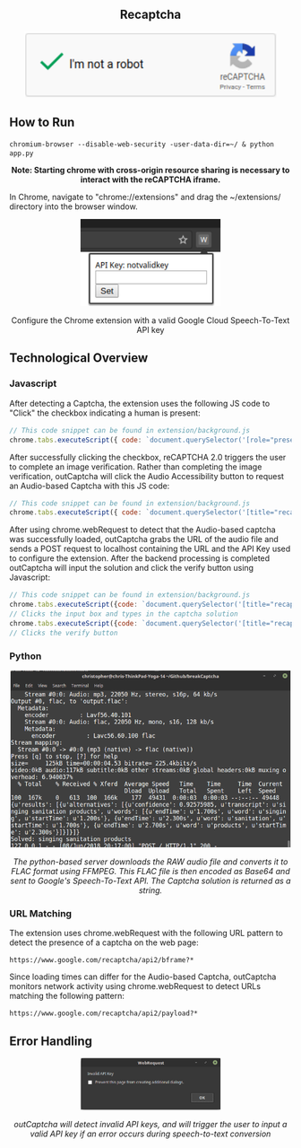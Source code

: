 <h2 align="center">Recaptcha</h2>
<p align="center"><i>
  <img src="src/solved.png" width="450"/>
</i></p>

## How to Run

```console
chromium-browser --disable-web-security -user-data-dir=~/ & python app.py
```

<p align="center"><b>Note: Starting chrome with cross-origin resource sharing is necessary to interact with the reCAPTCHA iframe.</b></p>

In Chrome, navigate to "chrome://extensions" and drag the ~/extensions/ directory into the browser window.


<p align="center"><i>
  <img src="src/keyInput.png" width="250"/>
</i></p>
<p align='center'>Configure the Chrome extension with a valid Google Cloud Speech-To-Text API key</p>

## Technological Overview

### Javascript

After detecting a Captcha, the extension uses the following JS code to "Click" the checkbox indicating a human is present:

```javascript
// This code snippet can be found in extension/background.js
chrome.tabs.executeScript({ code: `document.querySelector('[role="presentation"]').contentWindow.document.getElementById("recaptcha-anchor").click()` });
```

After successfully clicking the checkbox, reCAPTCHA 2.0 triggers the user to complete an image verification.  Rather than completing the image verification, outCaptcha will click the Audio Accessibility button to request an Audio-based Captcha with this JS code:

```javascript
// This code snippet can be found in extension/background.js
chrome.tabs.executeScript({ code: `document.querySelector('[title="recaptcha challenge"]').contentWindow.document.getElementById("recaptcha-audio-button").click()` });
```

After using chrome.webRequest to detect that the Audio-based captcha was successfully loaded, outCaptcha grabs the URL of the audio file and sends a POST request to localhost containing the URL and the API Key used to configure the extension.  After the backend processing is completed outCaptcha will input the solution and click the verify button using Javascript:

```javascript
// This code snippet can be found in extension/background.js
chrome.tabs.executeScript({code: `document.querySelector('[title="recaptcha challenge"]').contentWindow.document.getElementById('audio-response').value = "` + returnVal + '"'});
// Clicks the input box and types in the captcha solution
chrome.tabs.executeScript({code: `document.querySelector('[title="recaptcha challenge"]').contentWindow.document.getElementById("recaptcha-verify-button").click()` });
// Clicks the verify button
```

### Python

<p align="center"><i>
  <img src="src/output.png" width="500"/>
</i></p>
<p align="center"><i>The python-based server downloads the RAW audio file and converts it to FLAC format using FFMPEG.  This FLAC file is then encoded as Base64 and sent to Google's Speech-To-Text API.  The Captcha solution is returned as a string.</i></p>

### URL Matching

The extension uses chrome.webRequest with the following URL pattern to detect the presence of a captcha on the web page:

```
https://www.google.com/recaptcha/api2/bframe?*
```

Since loading times can differ for the Audio-based Captcha, outCaptcha monitors network activity using chrome.webRequest to detect URLs matching the following pattern:

```
https://www.google.com/recaptcha/api2/payload?*
```

## Error Handling

<p align="center"><i>
  <img src="src/invalidKey.png" width="250"/>
</i></p>
<p align="center"><i>outCaptcha will detect invalid API keys, and will trigger the user to input a valid API key if an error occurs during speech-to-text conversion</i></p>


